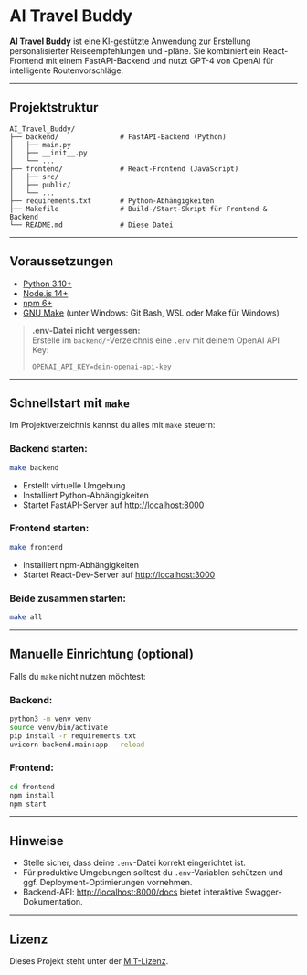 # AI Travel Buddy

**AI Travel Buddy** ist eine KI-gestützte Anwendung zur Erstellung personalisierter Reiseempfehlungen und -pläne. Sie kombiniert ein React-Frontend mit einem FastAPI-Backend und nutzt GPT-4 von OpenAI für intelligente Routenvorschläge.

---

## Projektstruktur

```
AI_Travel_Buddy/
├── backend/               # FastAPI-Backend (Python)
│   ├── main.py
│   ├── __init__.py
│   └── ...
├── frontend/              # React-Frontend (JavaScript)
│   ├── src/
│   ├── public/
│   └── ...
├── requirements.txt       # Python-Abhängigkeiten
├── Makefile               # Build-/Start-Skript für Frontend & Backend
└── README.md              # Diese Datei
```

---

## Voraussetzungen

- [Python 3.10+](https://www.python.org/downloads/)
- [Node.js 14+](https://nodejs.org/)
- [npm 6+](https://www.npmjs.com/)
- [GNU Make](https://www.gnu.org/software/make/) (unter Windows: Git Bash, WSL oder Make für Windows)

> **.env-Datei nicht vergessen:**  
> Erstelle im `backend/`-Verzeichnis eine `.env` mit deinem OpenAI API Key:
> 
> ```env
> OPENAI_API_KEY=dein-openai-api-key
> ```

---

## Schnellstart mit `make`

Im Projektverzeichnis kannst du alles mit `make` steuern:

### Backend starten:
```bash
make backend
```
- Erstellt virtuelle Umgebung
- Installiert Python-Abhängigkeiten
- Startet FastAPI-Server auf [http://localhost:8000](http://localhost:8000)

### Frontend starten:
```bash
make frontend
```
- Installiert npm-Abhängigkeiten
- Startet React-Dev-Server auf [http://localhost:3000](http://localhost:3000)

### Beide zusammen starten:
```bash
make all
```

---

## Manuelle Einrichtung (optional)

Falls du `make` nicht nutzen möchtest:

### Backend:
```bash
python3 -m venv venv
source venv/bin/activate
pip install -r requirements.txt
uvicorn backend.main:app --reload
```

### Frontend:
```bash
cd frontend
npm install
npm start
```

---

## Hinweise

- Stelle sicher, dass deine `.env`-Datei korrekt eingerichtet ist.
- Für produktive Umgebungen solltest du `.env`-Variablen schützen und ggf. Deployment-Optimierungen vornehmen.
- Backend-API: [http://localhost:8000/docs](http://localhost:8000/docs) bietet interaktive Swagger-Dokumentation.

---

## Lizenz

Dieses Projekt steht unter der [MIT-Lizenz](LICENSE).
